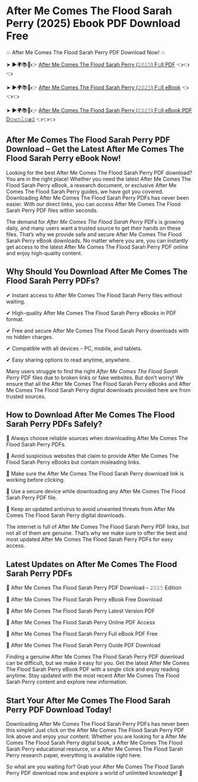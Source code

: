 # After Me Comes The Flood Sarah Perry (2025) Ebook PDF Download Free

💥 After Me Comes The Flood Sarah Perry PDF Download Now! 💥

➤ ►🌍📚📱👉 [After Me Comes The Flood Sarah Perry (𝟸𝟶𝟸𝟻) F𝚞ll PDF](https://getpdf.xyz/after-me-comes-the-flood-sarah-perry) 👈👈👈


➤ ►🌍📚📱👉 [After Me Comes The Flood Sarah Perry (𝟸𝟶𝟸𝟻) F𝚞ll eBook](https://getpdf.xyz/after-me-comes-the-flood-sarah-perry) 👈👈👈


➤ ►🌍📚📱👉 [After Me Comes The Flood Sarah Perry (𝟸𝟶𝟸𝟻) F𝚞ll eBook PDF D𝚘𝚠𝚗𝚕𝚘a𝚍](https://getpdf.xyz/after-me-comes-the-flood-sarah-perry) 👈👈👈


## After Me Comes The Flood Sarah Perry PDF Download – Get the Latest After Me Comes The Flood Sarah Perry eBook Now!

Looking for the best After Me Comes The Flood Sarah Perry PDF download? You are in the right place! Whether you need the latest After Me Comes The Flood Sarah Perry eBook, a research document, or exclusive After Me Comes The Flood Sarah Perry guides, we have got you covered. Downloading After Me Comes The Flood Sarah Perry PDFs has never been easier. With our direct links, you can access After Me Comes The Flood Sarah Perry PDF files within seconds.

The demand for *After Me Comes The Flood Sarah Perry* PDFs is growing daily, and many users want a trusted source to get their hands on these files. That’s why we provide safe and secure After Me Comes The Flood Sarah Perry eBook downloads. No matter where you are, you can instantly get access to the latest After Me Comes The Flood Sarah Perry PDF online and enjoy high-quality content.

## Why Should You Download After Me Comes The Flood Sarah Perry PDFs?

✔ Instant access to After Me Comes The Flood Sarah Perry files without waiting.

✔ High-quality After Me Comes The Flood Sarah Perry eBooks in PDF format.

✔ Free and secure After Me Comes The Flood Sarah Perry downloads with no hidden charges.

✔ Compatible with all devices – PC, mobile, and tablets.

✔ Easy sharing options to read anytime, anywhere.

Many users struggle to find the right *After Me Comes The Flood Sarah Perry* PDF files due to broken links or fake websites. But don’t worry! We ensure that all the After Me Comes The Flood Sarah Perry eBooks and After Me Comes The Flood Sarah Perry digital downloads provided here are from trusted sources.

## How to Download After Me Comes The Flood Sarah Perry PDFs Safely?

📌 Always choose reliable sources when downloading After Me Comes The Flood Sarah Perry PDFs.

📌 Avoid suspicious websites that claim to provide After Me Comes The Flood Sarah Perry eBooks but contain misleading links.

📌 Make sure the After Me Comes The Flood Sarah Perry download link is working before clicking.

📌 Use a secure device while downloading any After Me Comes The Flood Sarah Perry PDF file.

📌 Keep an updated antivirus to avoid unwanted threats from After Me Comes The Flood Sarah Perry digital downloads.

The internet is full of After Me Comes The Flood Sarah Perry PDF links, but not all of them are genuine. That’s why we make sure to offer the best and most updated After Me Comes The Flood Sarah Perry PDFs for easy access.

## Latest Updates on After Me Comes The Flood Sarah Perry PDFs

🔹 After Me Comes The Flood Sarah Perry PDF Download – 𝟸𝟶𝟸𝟻 Edition

🔹 After Me Comes The Flood Sarah Perry eBook Free Download

🔹 After Me Comes The Flood Sarah Perry Latest Version PDF

🔹 After Me Comes The Flood Sarah Perry Online PDF Access

🔹 After Me Comes The Flood Sarah Perry Full eBook PDF Free

🔹 After Me Comes The Flood Sarah Perry Guide PDF Download

Finding a genuine After Me Comes The Flood Sarah Perry PDF download can be difficult, but we make it easy for you. Get the latest After Me Comes The Flood Sarah Perry eBook PDF with a single click and enjoy reading anytime. Stay updated with the most recent After Me Comes The Flood Sarah Perry content and explore new information.

## Start Your After Me Comes The Flood Sarah Perry PDF Download Today!

Downloading After Me Comes The Flood Sarah Perry PDFs has never been this simple! Just click on the After Me Comes The Flood Sarah Perry PDF link above and enjoy your content. Whether you are looking for a After Me Comes The Flood Sarah Perry digital book, a After Me Comes The Flood Sarah Perry educational resource, or a After Me Comes The Flood Sarah Perry research paper, everything is available right here.

So what are you waiting for? Grab your After Me Comes The Flood Sarah Perry PDF download now and explore a world of unlimited knowledge! 🚀